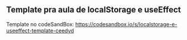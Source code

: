 ## Template pra aula de localStorage e useEffect

Template no codeSandBox: https://codesandbox.io/s/localstorage-e-useeffect-template-ceedyd
